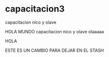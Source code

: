 # capacitacion3
capacitacion nico y olave

HOLA MUNDO
capacitacion nico y olave olaaaaa


HOLA


ESTE ES UN CAMBIO PARA DEJAR EN EL STASH